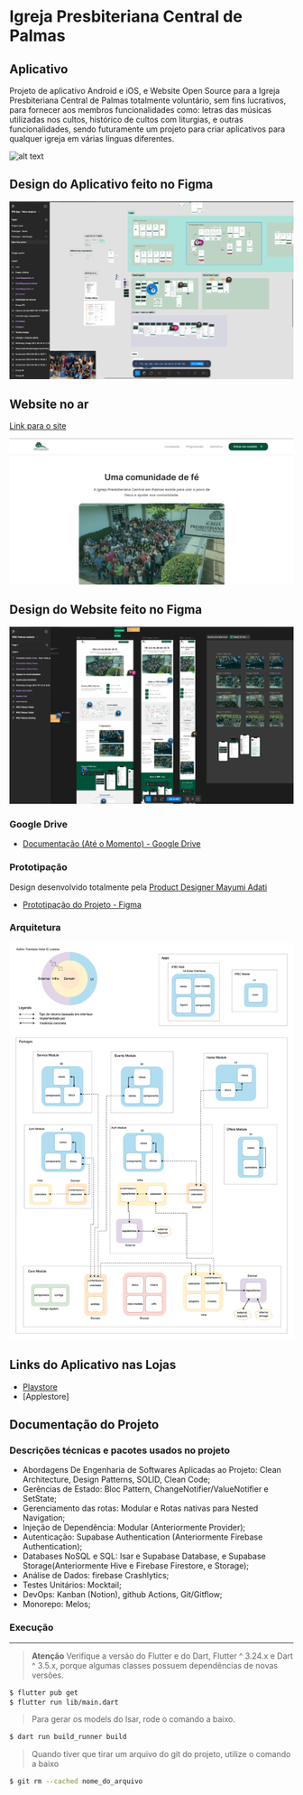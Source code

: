 
# Igreja Presbiteriana Central de Palmas

## Aplicativo

Projeto de aplicativo Android e iOS, e Website Open Source para a Igreja Presbiteriana Central de Palmas totalmente voluntário, sem fins lucrativos, para fornecer aos membros funcionalidades como: letras das músicas utilizadas nos cultos, histórico de cultos com liturgias, e outras funcionalidades, sendo futuramente um projeto para criar aplicativos para qualquer igreja em várias línguas diferentes.

![alt text](https://github.com/victor-lustosa/ipbc-palmas-flutter/blob/main/docs/IPB-banner.png)

## Design do Aplicativo feito no Figma

![alt text](https://github.com/victor-lustosa/ipbc-palmas-flutter/blob/main/docs/ipbc-mobile-design.png)

## Website no ar

[Link para o site](https://www.ipcpalmas.org.br)

![alt text](https://github.com/victor-lustosa/ipbc-palmas-flutter/blob/main/docs/ipbc-web.png)

## Design do Website feito no Figma

![alt text](https://github.com/victor-lustosa/ipbc-palmas-flutter/blob/main/docs/ipbc-web-design.png)

### Google Drive

- [Documentação (Até o Momento) - Google Drive](https://drive.google.com/drive/folders/14hMQTKQDkKlj2iBuQUMvcYcF_1K0i79o?usp=sharing)

### Prototipação

Design desenvolvido totalmente pela [Product Designer Mayumi Adati](https://www.mayumiadati.work)
- [Prototipação do Projeto - Figma](https://www.figma.com/file/ynwf4IxDmaymB1RfynJdow/IPB-app-0.0.4?t=fiow2g3IIoUpaiY1-0)

### Arquitetura

![alt text](https://github.com/victor-lustosa/ipbc-palmas-flutter/blob/main/docs/arquitetura-frontend-ipb.png)

## Links do Aplicativo nas Lojas

- [Playstore](https://play.google.com/store/apps/details?id=com.ipbc.ipbc_palmas)
- [Applestore]

## Documentação do Projeto

### Descrições técnicas e pacotes usados no projeto

- Abordagens De Engenharia de Softwares Aplicadas ao Projeto: Clean Architecture, Design Patterns, SOLID, Clean Code;
- Gerências de Estado: Bloc Pattern, ChangeNotifier/ValueNotifier e SetState;
- Gerenciamento das rotas: Modular e Rotas nativas para Nested Navigation;
- Injeção de Dependência: Modular (Anteriormente Provider);
- Autenticação: Supabase Authentication (Anteriormente Firebase Authentication);
- Databases NoSQL e SQL: Isar e Supabase Database, e Supabase Storage(Anteriormente Hive e Firebase Firestore, e Storage);
- Análise de Dados: firebase Crashlytics;
- Testes Unitários: Mocktail;
- DevOps: Kanban (Notion), github Actions, Git/Gitflow;
- Monorepo: Melos;

### Execução
---

> **Atenção**
> Verifique a versão do Flutter e do Dart, Flutter ^ 3.24.x e Dart ^ 3.5.x, porque algumas classes possuem dependências de novas versões.

```bash
$ flutter pub get
$ flutter run lib/main.dart
```
> Para gerar os models do Isar, rode o comando a baixo.

```bash
$ dart run build_runner build  
```
> Quando tiver que tirar um arquivo do git do projeto, utilize o comando a baixo

```bash
$ git rm --cached nome_do_arquivo
```


